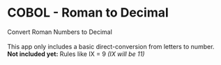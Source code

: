 # COBOL - Roman to Decimal
Convert Roman Numbers to Decimal
<br><br>
This app only includes a basic direct-conversion from letters to number. <br>
**Not included yet:** Rules like IX = 9 *(IX will be 11)*
